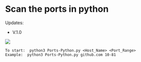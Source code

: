  Scan the ports in python 
=============

 Updates:

+ V.1.0

![](https://cdn.discordapp.com/attachments/681123335115243551/698192432831135874/1a537c27d1217957.PNG)

```
To start:  python3 Ports-Python.py <Host_Name> <Port_Range>
Example:  python3 Ports-Python.py github.com 10-81
```
 

                


